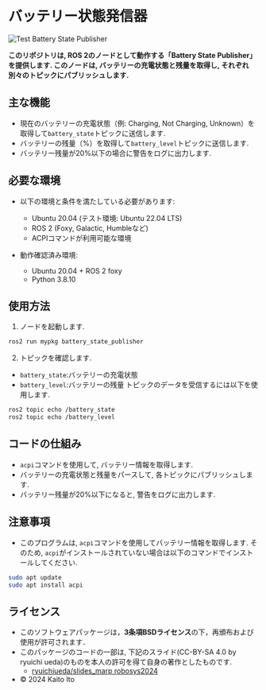# バッテリー状態発信器

![Test Battery State Publisher](https://github.com/Itotako/mypkg/actions/workflows/test.yml/badge.svg)

**このリポジトリは, ROS 2のノードとして動作する「Battery State Publisher」を提供します. このノードは, バッテリーの充電状態と残量を取得し, それぞれ別々のトピックにパブリッシュします.**


## 主な機能
- 現在のバッテリーの充電状態（例: Charging, Not Charging, Unknown）を取得して`battery_state`トピックに送信します.
- バッテリーの残量（%）を取得して`battery_level`トピックに送信します.
- バッテリー残量が20%以下の場合に警告をログに出力します.

  
## 必要な環境
- 以下の環境と条件を満たしている必要があります:
  - Ubuntu 20.04 (テスト環境: Ubuntu 22.04 LTS)
  - ROS 2 (Foxy, Galactic, Humbleなど)
  - ACPIコマンドが利用可能な環境


- 動作確認済み環境:
  - Ubuntu 20.04 + ROS 2 foxy
  - Python 3.8.10


## 使用方法
1. ノードを起動します.
```bash
ros2 run mypkg battery_state_publisher
```
2. トピックを確認します.
  - `battery_state`:バッテリーの充電状態
  - `battery_level`:バッテリーの残量
トピックのデータを受信するには以下を使用します.
```bash
ros2 topic echo /battery_state
ros2 topic echo /battery_level
```

## コードの仕組み
- `acpi`コマンドを使用して, バッテリー情報を取得します.
- バッテリーの充電状態と残量をパースして, 各トピックにパブリッシュします.
- バッテリー残量が20%以下になると, 警告をログに出力します.

## 注意事項
- このプログラムは, `acpi`コマンドを使用してバッテリー情報を取得します. そのため, `acpi`がインストールされていない場合は以下のコマンドでインストールしてください.
```bash
sudo apt update
sudo apt install acpi
```


## ライセンス
- このソフトウェアパッケージは，**3条項BSDライセンス**の下，再頒布および使用が許可されます．
- このパッケージのコードの一部は, 下記のスライド(CC-BY-SA 4.0 by ryuichi ueda)のものを本人の許可を得て自身の著作としたものです. 
  - [ryuichiueda/slides_marp robosys2024](http://github.com/ryuichiueda/slides_marp/tree/master/robosys2024) 
- © 2024 Kaito Ito
